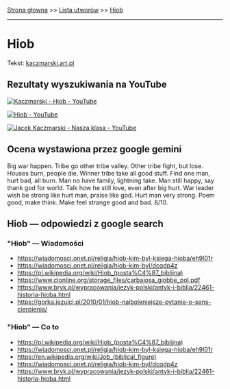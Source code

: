 [Strona głowna](../index.md) >> [Lista utworów](../list.md) >> [Hiob](171.md)

---

# Hiob

Tekst: [kaczmarski.art.pl](https://www.kaczmarski.art.pl/tworczosc/wiersze/hiob/)

## Rezultaty wyszukiwania na YouTube

[![Kaczmarski - Hiob - YouTube](http://img.youtube.com/vi/s1YYdNqlpmE/0.jpg)](https://www.youtube.com/watch?v=s1YYdNqlpmE "Kaczmarski - Hiob - YouTube")

[![Hiob - YouTube](http://img.youtube.com/vi/hIum2spZknY/0.jpg)](https://www.youtube.com/watch?v=hIum2spZknY "Hiob - YouTube")

[![Jacek Kaczmarski - Nasza klasa - YouTube](http://img.youtube.com/vi/NTNcxGVgn9I/0.jpg)](https://www.youtube.com/watch?v=NTNcxGVgn9I "Jacek Kaczmarski - Nasza klasa - YouTube")

## Ocena wystawiona przez google gemini

Big war happen. Tribe go other tribe valley. Other tribe fight, but lose. Houses burn, people die. Winner tribe take all good stuff. Find one man, hurt bad, all burn. Man no have family, lightning take. Man still happy, say thank god for world. Talk how he still love, even after big hurt. War leader wish be strong like hurt man, praise like god. Hurt man very strong. Poem good, make think. Make feel strange good and bad. 8/10.


## Hiob — odpowiedzi z google search

### "Hiob" — Wiadomości

 - <https://wiadomosci.onet.pl/religia/hiob-kim-byl-ksiega-hioba/eh9l01r>
 - <https://wiadomosci.onet.pl/religia/hiob-kim-byl/dcqdp4z>
 - <https://pl.wikipedia.org/wiki/Hiob_(posta%C4%87_biblijna)>
 - <https://www.clonline.org/storage_files/carbajosa_giobbe_pol.pdf>
 - <https://www.bryk.pl/wypracowania/jezyk-polski/antyk-i-biblia/22461-historia-hioba.html>
 - <https://gorka.jezuici.pl/2010/01/hiob-najboleniejsze-pytanie-o-sens-cierpienia/>

### "Hiob" — Co to

 - <https://pl.wikipedia.org/wiki/Hiob_(posta%C4%87_biblijna)>
 - <https://wiadomosci.onet.pl/religia/hiob-kim-byl-ksiega-hioba/eh9l01r>
 - <https://en.wikipedia.org/wiki/Job_(biblical_figure)>
 - <https://wiadomosci.onet.pl/religia/hiob-kim-byl/dcqdp4z>
 - <https://www.bryk.pl/wypracowania/jezyk-polski/antyk-i-biblia/22461-historia-hioba.html>

